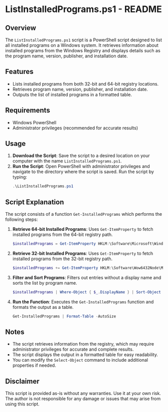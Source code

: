# ListInstalledPrograms.ps1 - README

## Overview
The `ListInstalledPrograms.ps1` script is a PowerShell script designed to list all installed programs on a Windows system. It retrieves information about installed programs from the Windows Registry and displays details such as the program name, version, publisher, and installation date.

## Features
- Lists installed programs from both 32-bit and 64-bit registry locations.
- Retrieves program name, version, publisher, and installation date.
- Outputs the list of installed programs in a formatted table.

## Requirements
- Windows PowerShell
- Administrator privileges (recommended for accurate results)

## Usage
1. **Download the Script**: Save the script to a desired location on your computer with the name `ListInstalledPrograms.ps1`.
2. **Run the Script**: Open PowerShell with administrator privileges and navigate to the directory where the script is saved. Run the script by typing:
   ```powershell
   .\ListInstalledPrograms.ps1
   ```

## Script Explanation
The script consists of a function `Get-InstalledPrograms` which performs the following steps:

1. **Retrieve 64-bit Installed Programs**: Uses `Get-ItemProperty` to fetch installed programs from the 64-bit registry path.
   ```powershell
   $installedPrograms = Get-ItemProperty HKLM:\Software\Microsoft\Windows\CurrentVersion\Uninstall\* | Select-Object DisplayName, DisplayVersion, Publisher, InstallDate
   ```

2. **Retrieve 32-bit Installed Programs**: Uses `Get-ItemProperty` to fetch installed programs from the 32-bit registry path.
   ```powershell
   $installedPrograms += Get-ItemProperty HKLM:\Software\Wow6432Node\Microsoft\Windows\CurrentVersion\Uninstall\* | Select-Object DisplayName, DisplayVersion, Publisher, InstallDate
   ```

3. **Filter and Sort Programs**: Filters out entries without a display name and sorts the list by program name.
   ```powershell
   $installedPrograms | Where-Object { $_.DisplayName } | Sort-Object DisplayName
   ```

4. **Run the Function**: Executes the `Get-InstalledPrograms` function and formats the output as a table.
   ```powershell
   Get-InstalledPrograms | Format-Table -AutoSize
   ```

## Notes
- The script retrieves information from the registry, which may require administrator privileges for accurate and complete results.
- The script displays the output in a formatted table for easy readability.
- You can modify the `Select-Object` command to include additional properties if needed.

## Disclaimer
This script is provided as-is without any warranties. Use it at your own risk. The author is not responsible for any damage or issues that may arise from using this script.
